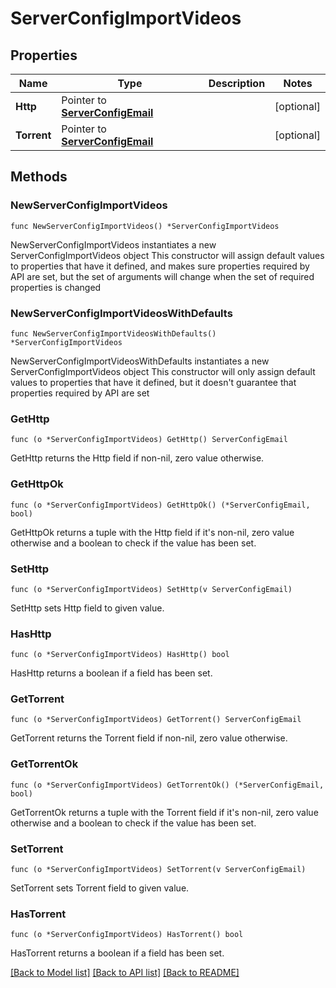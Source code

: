 # ServerConfigImportVideos

## Properties

Name | Type | Description | Notes
------------ | ------------- | ------------- | -------------
**Http** | Pointer to [**ServerConfigEmail**](ServerConfigEmail.md) |  | [optional] 
**Torrent** | Pointer to [**ServerConfigEmail**](ServerConfigEmail.md) |  | [optional] 

## Methods

### NewServerConfigImportVideos

`func NewServerConfigImportVideos() *ServerConfigImportVideos`

NewServerConfigImportVideos instantiates a new ServerConfigImportVideos object
This constructor will assign default values to properties that have it defined,
and makes sure properties required by API are set, but the set of arguments
will change when the set of required properties is changed

### NewServerConfigImportVideosWithDefaults

`func NewServerConfigImportVideosWithDefaults() *ServerConfigImportVideos`

NewServerConfigImportVideosWithDefaults instantiates a new ServerConfigImportVideos object
This constructor will only assign default values to properties that have it defined,
but it doesn't guarantee that properties required by API are set

### GetHttp

`func (o *ServerConfigImportVideos) GetHttp() ServerConfigEmail`

GetHttp returns the Http field if non-nil, zero value otherwise.

### GetHttpOk

`func (o *ServerConfigImportVideos) GetHttpOk() (*ServerConfigEmail, bool)`

GetHttpOk returns a tuple with the Http field if it's non-nil, zero value otherwise
and a boolean to check if the value has been set.

### SetHttp

`func (o *ServerConfigImportVideos) SetHttp(v ServerConfigEmail)`

SetHttp sets Http field to given value.

### HasHttp

`func (o *ServerConfigImportVideos) HasHttp() bool`

HasHttp returns a boolean if a field has been set.

### GetTorrent

`func (o *ServerConfigImportVideos) GetTorrent() ServerConfigEmail`

GetTorrent returns the Torrent field if non-nil, zero value otherwise.

### GetTorrentOk

`func (o *ServerConfigImportVideos) GetTorrentOk() (*ServerConfigEmail, bool)`

GetTorrentOk returns a tuple with the Torrent field if it's non-nil, zero value otherwise
and a boolean to check if the value has been set.

### SetTorrent

`func (o *ServerConfigImportVideos) SetTorrent(v ServerConfigEmail)`

SetTorrent sets Torrent field to given value.

### HasTorrent

`func (o *ServerConfigImportVideos) HasTorrent() bool`

HasTorrent returns a boolean if a field has been set.


[[Back to Model list]](../README.md#documentation-for-models) [[Back to API list]](../README.md#documentation-for-api-endpoints) [[Back to README]](../README.md)


